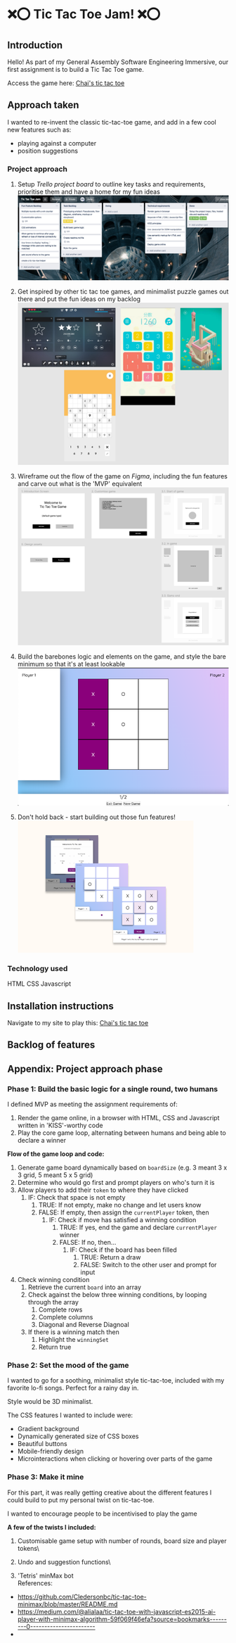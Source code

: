 # ❌⭕️ Tic Tac Toe Jam! ❌⭕️

## Introduction
Hello! As part of my General Assembly Software Engineering Immersive, our first assignment is to build a Tic Tac Toe game.

Access the game here: [Chai's tic tac toe](https://chai-ng.github.io/tic-tac-toe-jam/)

## Approach taken

I wanted to re-invent the classic tic-tac-toe game, and add in a few cool new features such as:
* playing against a computer
* position suggestions

### Project approach
1. Setup _Trello project board_ to outline key tasks and requirements, prioritise them and have a home for my fun ideas 
![project-board-setup](https://github.com/chai-ng/tic-tac-toe-jam/blob/master/images/project-board-setup.png)

2. Get inspired by other tic tac toe games, and minimalist puzzle games out there and put the fun ideas on my backlog
![figma-inspiration-board](https://github.com/chai-ng/tic-tac-toe-jam/blob/master/images/figma-inspiration.png?raw=true)

3. Wireframe out the flow of the game on _Figma_, including the fun features and carve out what is the 'MVP' equivalent
![figma-wireframes](https://github.com/chai-ng/tic-tac-toe-jam/blob/master/images/wireframe-flow.png)

4. Build the barebones logic and elements on the game, and style the bare minimum so that it's at least lookable
![first-game-pass](https://github.com/chai-ng/tic-tac-toe-jam/blob/master/images/first-game-logic.png?raw=true)

5. Don't hold back - start building out those fun features!\
![full-game-view](https://github.com/chai-ng/tic-tac-toe-jam/blob/master/images/full-game-view.png?raw=true)

### Technology used
HTML
CSS
Javascript

## Installation instructions

Navigate to my site to play this: [Chai's tic tac toe](https://chai-ng.github.io/tic-tac-toe-jam/)

## Backlog of features

## Appendix: Project approach phase
### Phase 1: Build the basic logic for a single round, two humans
I defined MVP as meeting the assignment requirements of:
1. Render the game online, in a browser with HTML, CSS and Javascript written in 'KISS'-worthy code
2. Play the core game loop, alternating between humans and being able to declare a winner

**Flow of the game loop and code:**
1. Generate game board dynamically based on `boardSize` (e.g. 3 meant 3 x 3 grid, 5 meant 5 x 5 grid)
2. Determine who would go first and prompt players on who's turn it is
3. Allow players to add their `token` to where they have clicked
   1. IF: Check that space is not empty
      1. TRUE: If not empty, make no change and let users know
      2. FALSE: If empty, then assign the `currentPlayer` token, then
         1. IF: Check if move has satisfied a winning condition
            1. TRUE: If yes, end the game and declare `currentPlayer` winner
            2. FALSE: If no, then...
               1. IF: Check if the board has been filled
                  1. TRUE: Return a draw
                  2. FALSE: Switch to the other user and prompt for input
4. Check winning condition
   1. Retrieve the current `board` into an array
   2. Check against the below three winning conditions, by looping through the array
      1. Complete rows
      2. Complete columns
      3. Diagonal and Reverse Diagnoal
   3. If there is a winning match then
      1. Highlight the `winningSet`
      2. Return true

### Phase 2: Set the mood of the game
I wanted to go for a soothing, minimalist style tic-tac-toe, included with my favorite lo-fi songs. Perfect for a rainy day in.

Style would be 3D minimalist.

The CSS features I wanted to include were:
- Gradient background
- Dynamically generated size of CSS boxes
- Beautiful buttons
- Mobile-friendly design
- Microinteractions when clicking or hovering over parts of the game

### Phase 3: Make it mine
For this part, it was really getting creative about the different features I could build to put my personal twist on tic-tac-toe.

I wanted to encourage people to be incentivised to play the game

**A few of the twists I included:**
1. Customisable game setup with number of rounds, board size and player tokens\

2. Undo and suggestion functions\

3. 'Tetris' minMax bot\
References:
- https://github.com/Cledersonbc/tic-tac-toe-minimax/blob/master/README.md
- https://medium.com/@alialaa/tic-tac-toe-with-javascript-es2015-ai-player-with-minimax-algorithm-59f069f46efa?source=bookmarks---------0-----------------------
- 
